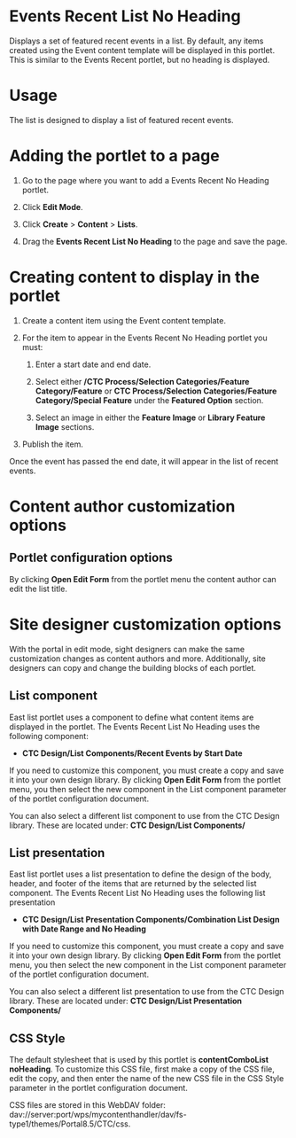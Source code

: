 # Events Recent List No Heading

Displays a set of featured recent events in a list. By default, any items created using the Event content template will be displayed in this portlet. This is similar to the Events Recent portlet, but no heading is displayed.


# Usage

The list is designed to display a list of featured recent events.

# Adding the portlet to a page

1.  Go to the page where you want to add a Events Recent No Heading portlet.

2.  Click **Edit Mode**.

3.  Click **Create** \> **Content** \> **Lists**.

4.  Drag the **Events Recent List No Heading** to the page and save the page.


# Creating content to display in the portlet

1.  Create a content item using the Event content template.

2.  For the item to appear in the Events Recent No Heading portlet you must:

    1.  Enter a start date and end date.

    2.  Select either **/CTC Process/Selection Categories/Feature Category/Feature** or **CTC Process/Selection Categories/Feature Category/Special Feature** under the **Featured Option** section.

    3.  Select an image in either the **Feature Image** or **Library Feature Image** sections.

3.  Publish the item.


Once the event has passed the end date, it will appear in the list of recent events.

# Content author customization options

## Portlet configuration options

By clicking **Open Edit Form** from the portlet menu the content author can edit the list title.

# Site designer customization options

With the portal in edit mode, sight designers can make the same customization changes as content authors and more. Additionally, site designers can copy and change the building blocks of each portlet.

## List component

East list portlet uses a component to define what content items are displayed in the portlet. The Events Recent List No Heading uses the following component:

-   **CTC Design/List Components/Recent Events by Start Date**

If you need to customize this component, you must create a copy and save it into your own design library. By clicking **Open Edit Form** from the portlet menu, you then select the new component in the List component parameter of the portlet configuration document.

You can also select a different list component to use from the CTC Design library. These are located under: **CTC Design/List Components/**

## List presentation

East list portlet uses a list presentation to define the design of the body, header, and footer of the items that are returned by the selected list component. The Events Recent List No Heading uses the following list presentation

-   **CTC Design/List Presentation Components/Combination List Design with Date Range and No Heading**

If you need to customize this component, you must create a copy and save it into your own design library. By clicking **Open Edit Form** from the portlet menu, you then select the new component in the List component parameter of the portlet configuration document.

You can also select a different list presentation to use from the CTC Design library. These are located under: **CTC Design/List Presentation Components/**

## CSS Style

The default stylesheet that is used by this portlet is **contentComboList noHeading**. To customize this CSS file, first make a copy of the CSS file, edit the copy, and then enter the name of the new CSS file in the CSS Style parameter in the portlet configuration document.

CSS files are stored in this WebDAV folder: dav://server:port/wps/mycontenthandler/dav/fs-type1/themes/Portal8.5/CTC/css.

